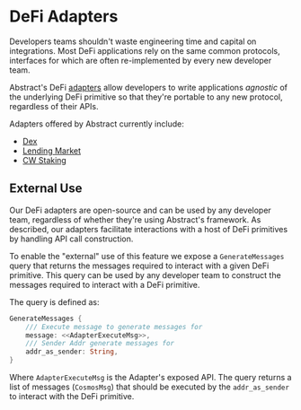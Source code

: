 # DeFi Adapters

Developers teams shouldn't waste engineering time and capital on integrations. Most DeFi applications rely on the same common protocols, interfaces for which are often re-implemented by every new developer team.

Abstract's DeFi [adapters](../3_framework/6_module_types.md#adapters) allow developers to write applications _agnostic_ of the underlying DeFi primitive so that they're portable to any new protocol, regardless of their APIs.

Adapters offered by Abstract currently include:

- [Dex](./dex.md)
- [Lending Market](./lending-market.md)
- [CW Staking](./cw-staking.md)

## External Use

Our DeFi adapters are open-source and can be used by any developer team, regardless of whether they're using Abstract's framework. As described, our adapters facilitate interactions with a host of DeFi primitives by handling API call construction.

To enable the "external" use of this feature we expose a `GenerateMessages` query that returns the messages required to interact with a given DeFi primitive. This query can be used by any developer team to construct the messages required to interact with a DeFi primitive.

The query is defined as:

```rust
GenerateMessages {
    /// Execute message to generate messages for
    message: <<AdapterExecuteMsg>>,
    /// Sender Addr generate messages for
    addr_as_sender: String,
}
```

Where `AdapterExecuteMsg` is the Adapter's exposed API. The query returns a list of messages (`CosmosMsg`) that should be executed by the `addr_as_sender` to interact with the DeFi primitive.
